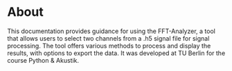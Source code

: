 # About

This documentation provides guidance for using the FFT-Analyzer, a tool that allows users to select two channels from a .h5 signal file for signal processing. The tool offers various methods to process and display the results, with options to export the data. It was developed at TU Berlin for the course Python & Akustik.
